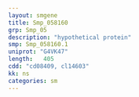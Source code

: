 ```yaml
---
layout: smgene
title: Smp_058160
grp: Smp_05
description: "hypothetical protein"
smp: Smp_058160.1
uniprot: "G4VK47"
length:   405
cdd: "cd08409, cl14603"
kk: ns
categories: sm
---
```

